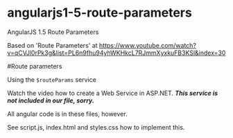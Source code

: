 # angularjs1-5-route-parameters
AngularJS 1.5 Route Parameters

Based on 'Route Parameters' at https://www.youtube.com/watch?v=qCVJl0rPk3g&list=PL6n9fhu94yhWKHkcL7RJmmXyxkuFB3KSl&index=30

#Route parameters

Using the ```$routeParams``` service

Watch the video how to create a Web Service in ASP.NET.
***This service is not included in our file, sorry.***

All angular code is in these files, however.

See script.js, index.html and styles.css how to implement this.
